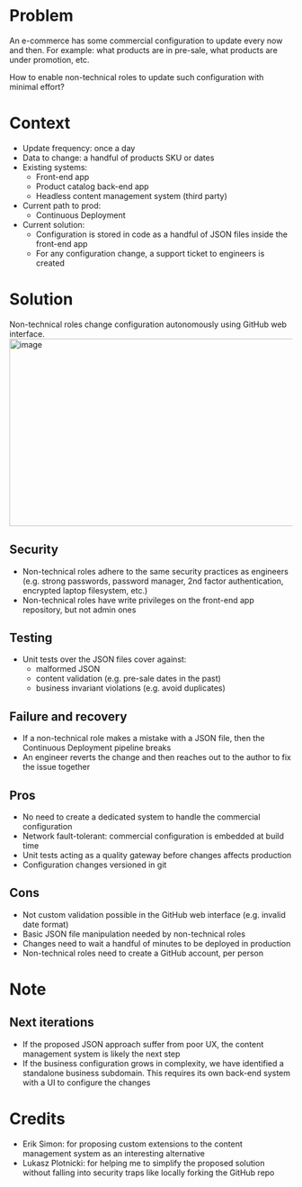 # Problem
An e-commerce has some commercial configuration to update every now and then.
For example: what products are in pre-sale, what products are under promotion, etc.

How to enable non-technical roles to update such configuration with minimal effort?

# Context
- Update frequency: once a day
- Data to change: a handful of products SKU or dates
- Existing systems:
    - Front-end app
    - Product catalog back-end app
    - Headless content management system (third party)
- Current path to prod:
    - Continuous Deployment
- Current solution:
    - Configuration is stored in code as a handful of JSON files inside the front-end app
    - For any configuration change, a support ticket to engineers is created

# Solution
Non-technical roles change configuration autonomously using GitHub web interface.
<img width="1596" height="333" alt="image" src="https://github.com/user-attachments/assets/7d232fb5-ed50-4efc-aadd-e7d0bab997b4" />

## Security
- Non-technical roles adhere to the same security practices as engineers (e.g. strong passwords, password manager, 2nd factor authentication, encrypted laptop filesystem, etc.)
- Non-technical roles have write privileges on the front-end app repository, but not admin ones

## Testing
- Unit tests over the JSON files cover against:
    - malformed JSON
    - content validation (e.g. pre-sale dates in the past)
    - business invariant violations (e.g. avoid duplicates)

## Failure and recovery
- If a non-technical role makes a mistake with a JSON file, then the Continuous Deployment pipeline breaks
- An engineer reverts the change and then reaches out to the author to fix the issue together

## Pros
- No need to create a dedicated system to handle the commercial configuration
- Network fault-tolerant: commercial configuration is embedded at build time
- Unit tests acting as a quality gateway before changes affects production
- Configuration changes versioned in git

## Cons
- Not custom validation possible in the GitHub web interface (e.g. invalid date format)
- Basic JSON file manipulation needed by non-technical roles
- Changes need to wait a handful of minutes to be deployed in production
- Non-technical roles need to create a GitHub account, per person


# Note

## Next iterations
- If the proposed JSON approach suffer from poor UX, the content management system is likely the next step
- If the business configuration grows in complexity, we have identified a standalone business subdomain. This requires its own back-end system with a UI to configure the changes

# Credits
- Erik Simon: for proposing custom extensions to the content management system as an interesting alternative
- Lukasz Plotnicki: for helping me to simplify the proposed solution without falling into security traps like locally forking the GitHub repo
